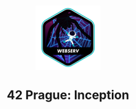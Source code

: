<p align="center">
  <img src="0_Resources/webserve.png" />
</p>

# <p align="center">42 Prague: Inception</p>

